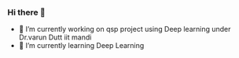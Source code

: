 ### Hi there 👋
- 🔭 I’m currently working on qsp project using Deep learning under Dr.varun Dutt iit mandi
- 🌱 I’m currently learning Deep Learning

<!--
**ksudhanshu348/ksudhanshu348** is a ✨ _special_ ✨ repository because its `README.md` (this file) appears on your GitHub profile.

Here are some ideas to get you started:

- 🔭 I’m currently working on qsp project using Deep learning under Dr.varun Dutt iit mandi
- 🌱 I’m currently learning Deep Learning
- 👯 I’m looking to collaborate on ...
- 🤔 I’m looking for help with ...
- 💬 Ask me about ...
- 📫 How to reach me: ...
- 😄 Pronouns: ...
- ⚡ Fun fact: ...
-->
